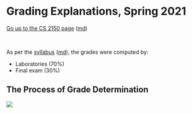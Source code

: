 Grading Explanations, Spring 2021
=================================

[Go up to the CS 2150 page](index.html) ([md](index.md))

&nbsp;  


As per the [syllabus](syllabus.html) ([md](syllabus.md)), the grades were computed by:

- Laboratories (70%)
- Final exam (30%)

## The Process of Grade Determination

![](images/magic-8-ball.png)
